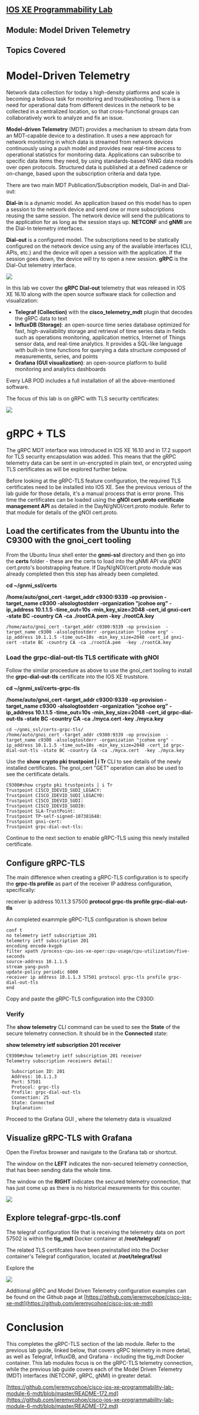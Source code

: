 ## [IOS XE Programmability Lab](https://github.com/jeremycohoe/cisco-ios-xe-programmability-lab)


## Module: Model Driven Telemetry

## Topics Covered


# Model-Driven Telemetry

Network data collection for today s high-density platforms and scale is becoming a tedious task for monitoring and troubleshooting. There is a need for operational data from different devices in the network to be collected in a centralized location, so that cross-functional groups can collaboratively work to analyze and fix an issue.

**Model-driven Telemetry** (MDT) provides a mechanism to stream data from an MDT-capable device to a destination. It uses a new approach for network monitoring in which data is streamed from network devices continuously using a push model and provides near real-time access to operational statistics for monitoring data. Applications can subscribe to specific data items they need, by using standards-based YANG data models over open protocols. Structured data is published at a defined cadence or on-change, based upon the subscription criteria and data type.

There are two main MDT Publication/Subscription models, Dial-in and Dial-out:

**Dial-in** is a dynamic model. An application based on this model has to open a session to the network device and send one or more subscriptions reusing the same session. The network device will send the publications to the application for as long as the session stays up. **NETCONF** and **gNMI** are the Dial-In telemetry interfaces. 

**Dial-out** is a configured model. The subscriptions need to be statically configured on the network device using any of the available interfaces (CLI, APIs, etc.) and the device will open a session with the application. If the session goes down, the device will try to open a new session. **gRPC** is the Dial-Out telemetry interface.

![](imgs/1-pubsub.png)

In this lab we cover the **gRPC Dial-out** telemetry that was released in IOS XE 16.10 along with the open source software stack for collection and visualization:

- **Telegraf (Collection)** with the **cisco\_telemetry\_mdt** plugin that decodes the gRPC data to text
- **InfluxDB (Storage)**: an open-source time series database optimized for fast, high-availability storage and retrieval of time series data in fields such as operations monitoring, application metrics, Internet of Things sensor data, and real-time analytics. It provides a SQL-like language with built-in time functions for querying a data structure composed of measurements, series, and points
- **Grafana (GUI visualization)**: an open-source platform to build monitoring and analytics dashboards

Every LAB POD includes a full installation of all the above-mentioned software. 

The focus of this lab is on gRPC with TLS security certificates: 

![](./imgs/intro_grpc_tls.png)


# gRPC + TLS

The gRPC MDT interface was introduced in IOS XE 16.10 and in 17.2 support for TLS security encapsulation was added. This means that the gRPC telemetry data can be sent in un-encrypted in plain text, or encrypted using TLS certificates as will be explored further below.

Before looking at the gRPC-TLS feature configuration, the required TLS certificates need to be installed into IOS XE. See the previous verious of the lab guide for those details, it's a manual process that is error prone. This time the certificates can be loaded using the **gNOI cert.proto certificate management API** as detailed in the DayN/gNOI/cert.proto module. Refer to that module for details of the gNOI cert.proto.

## Load the certificates from the Ubuntu into the C9300 with the gnoi_cert tooling

From the Ubuntu linux shell enter the **gnmi-ssl** directory and then go into the **certs** folder - these are the certs to load into the gNMI API via gNOI cert.proto's bootstrapping feature. If DayN/gNOI/cert.proto module was already completed then this step has already been completed.

**cd ~/gnmi_ssl/certs**

**/home/auto/gnoi_cert -target_addr c9300:9339 -op provision  -target_name c9300 -alsologtostderr -organization "jcohoe org" -ip_address 10.1.1.5 -time_out=10s -min_key_size=2048 -cert_id gnxi-cert -state BC -country CA -ca ./rootCA.pem  -key ./rootCA.key**

```
/home/auto/gnoi_cert -target_addr c9300:9339 -op provision  -target_name c9300 -alsologtostderr -organization "jcohoe org" -ip_address 10.1.1.5 -time_out=10s -min_key_size=2048 -cert_id gnxi-cert -state BC -country CA -ca ./rootCA.pem  -key ./rootCA.key
```

### Load the grpc-dial-out-tls TLS certificate with gNOI

Follow the similar proceedure as above to use the gnoi_cert tooling to install the **grpc-dial-out-tls** certificate into the IOS XE truststore.

**cd ~/gnmi_ssl/certs-grpc-tls**

**/home/auto/gnoi_cert -target_addr c9300:9339 -op provision  -target_name c9300 -alsologtostderr -organization "jcohoe org" -ip_address 10.1.1.5 -time_out=10s -min_key_size=2048 -cert_id grpc-dial-out-tls -state BC -country CA -ca ./myca.cert  -key ./myca.key**

```
cd ~/gnmi_ssl/certs-grpc-tls/
/home/auto/gnoi_cert -target_addr c9300:9339 -op provision  -target_name c9300 -alsologtostderr -organization "jcohoe org" -ip_address 10.1.1.5 -time_out=10s -min_key_size=2048 -cert_id grpc-dial-out-tls -state BC -country CA -ca ./myca.cert  -key ./myca.key
```

Use the **show crypto pki trustpoint | i Tr** CLI to see details of the newly installed certificates. The gnoi_cert "GET" operation can also be used to see the certificate details.

```
C9300#show crypto pki trustpoints | i Tr
Trustpoint CISCO_IDEVID_SUDI_LEGACY:
Trustpoint CISCO_IDEVID_SUDI_LEGACY0:
Trustpoint CISCO_IDEVID_SUDI:
Trustpoint CISCO_IDEVID_SUDI0:
Trustpoint SLA-TrustPoint:
Trustpoint TP-self-signed-107381648:
Trustpoint gnxi-cert:
Trustpoint grpc-dial-out-tls:
```

Continue to the next section to enable gRPC-TLS using this newly installed certificate.

## Configure gRPC-TLS

The main difference when creating a gRPC-TLS configuration is to specify the **grpc-tls profile** as part of the receiver IP address configuration, specifically:

receiver ip address 10.1.1.3 57500 **protocol grpc-tls profile grpc-dial-out-tls**

An completed exammple gRPC-TLS configuration is shown below

```
conf t
no telemetry ietf subscription 201
telemetry ietf subscription 201
encoding encode-kvgpb
filter xpath /process-cpu-ios-xe-oper:cpu-usage/cpu-utilization/five-seconds
source-address 10.1.1.5
stream yang-push
update-policy periodic 6000
receiver ip address 10.1.1.3 57501 protocol grpc-tls profile grpc-dial-out-tls
end
```

Copy and paste the gRPC-TLS configuration into the C9300:



### Verify 

The **show telemetry** CLI command can be used to see the **State** of the secure telemetry connection. It should be in the **Connected** state:

**show telemetry ietf subscription 201 receiver**

```
C9300#show telemetry ietf subscription 201 receiver
Telemetry subscription receivers detail:

  Subscription ID: 201
  Address: 10.1.1.3
  Port: 57501
  Protocol: grpc-tls
  Profile: grpc-dial-out-tls
  Connection: 25
  State: Connected
  Explanation:
```

Proceed to the Grafana GUI , where the telemetry data is visualized

## Visualize gRPC-TLS with Grafana

Open the Firefox browser and navigate to the Grafana tab or shortcut. 

The window on the **LEFT** indicates the non-secured telemetry connection, that has been sending data the whole time.

The window on the **RIGHT** indicates the secured telemetry connection, that has just come up as there is no historical mesurements for this counter.

![](./imgs/grafana-secure.png)


## Explore telegraf-grpc-tls.conf

The telegraf configuration file that is receiving the telemetry data on port 57502 is within the **tig_mdt** Docker container at **/root/telegraf/**

The related TLS certifcates have been preinstalled into the Docker container's Telegraf configuration, located at **/root/telegraf/ssl** 

Explore the 

![](./imgs/telegraf-grpc-tls.png)

Additional gRPC and Model Driven Telemetry configuration examples can be found on the Github page at [https://github.com/jeremycohoe/cisco-ios-xe-mdt](https://github.com/jeremycohoe/cisco-ios-xe-mdt)

# Conclusion

This completes the gRPC-TLS section of the lab module. Refer to the previous lab guide, linked below, that covers gRPC telemetry in more detail, as well as Telegraf, InfluxDB, and Grafana - including the tig_mdt Docker container. This lab modules focus is on the gRPC-TLS telemetry connection, while the previous lab guide covers each of the Model Driven Telemetry (MDT) interfaces (NETCONF, gRPC, gNMI) in greater detail.

[https://github.com/jeremycohoe/cisco-ios-xe-programmability-lab-module-6-mdt/blob/master/README-172.md](https://github.com/jeremycohoe/cisco-ios-xe-programmability-lab-module-6-mdt/blob/master/README-172.md)	
